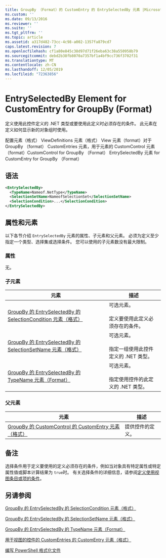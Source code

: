 ```yaml
---
title: GroupBy （Format）的 CustomEntry 的 EntrySelectedBy 元素 |Microsoft Docs
ms.custom: ''
ms.date: 09/13/2016
ms.reviewer: ''
ms.suite: ''
ms.tgt_pltfrm: ''
ms.topic: article
ms.assetid: a317d482-73cc-4c98-a002-1357fa879cd7
caps.latest.revision: 7
ms.openlocfilehash: cf1a80e845c38d97d71f26eba63c38a550958b79
ms.sourcegitcommit: debd2b38fb8070a7357bf1a4bf9cc736f3702f31
ms.translationtype: MT
ms.contentlocale: zh-CN
ms.lasthandoff: 12/05/2019
ms.locfileid: "72363856"
---
```

# <a name="entryselectedby-element-for-customentry-for-groupby-format"></a>EntrySelectedBy Element for CustomEntry for GroupBy (Format)

定义使用此控件定义的 .NET 类型或要使用此定义时必须存在的条件。 此元素在定义如何显示新的对象组时使用。

配置元素（格式） ViewDefinitions 元素（格式） View 元素（format）对于 GroupBy （format） CustomEntries 元素，用于元素的 CustomControl 元素（format）CustomControl for GroupBy （Format） EntrySelectedBy 元素 for CustomEntry for GroupBy （Format）

## <a name="syntax"></a>语法

```xml
<EntrySelectedBy>
  <TypeName>Nameof.NetType</TypeName>
  <SelectionSetName>NameofSelectionSet</SelectionSetName>
  <SelectionCondition>...</SelectionCondition>
</EntrySelectedBy>
```

## <a name="attributes-and-elements"></a>属性和元素

以下各节介绍 `EntrySelectedBy` 元素的属性、子元素和父元素。 必须为定义至少指定一个类型、选择集或选择条件。 您可以使用的子元素数没有最大限制。

### <a name="attributes"></a>属性

无。

### <a name="child-elements"></a>子元素

|元素|描述|
|-------------|-----------------|
|[GroupBy 的 EntrySelectedBy 的 SelectionCondition 元素（格式）](./selectioncondition-element-for-entryselectedby-for-groupby-format.md)|可选元素。<br /><br /> 定义要使用此定义必须存在的条件。|
|[GroupBy 的 EntrySelectedBy 的 SelectionSetName 元素（格式）](./selectionsetname-element-for-entryselectedby-for-groupby-format.md)|可选元素。<br /><br /> 指定一组使用此控件定义的 .NET 类型。|
|[GroupBy 的 EntrySelectedBy 的 TypeName 元素（Format）](./typename-element-for-entryselectedby-for-groupby-format.md)|可选元素。<br /><br /> 指定使用控件的此定义的 .NET 类型。|

### <a name="parent-elements"></a>父元素

|元素|描述|
|-------------|-----------------|
|[GroupBy 的 CustomControl 的 CustomEntry 元素（格式）](./customentry-element-for-customcontrol-for-groupby-format.md)|提供控件的定义。|

## <a name="remarks"></a>备注

选择条件用于定义要使用的定义必须存在的条件，例如当对象具有特定属性或特定属性值或脚本计算结果为 `true`时。 有关选择条件的详细信息，请参阅[定义使用视图条目或项的条件](./defining-conditions-for-displaying-data.md)。

## <a name="see-also"></a>另请参阅

[GroupBy 的 EntrySelectedBy 的 SelectionCondition 元素（格式）](./selectioncondition-element-for-entryselectedby-for-groupby-format.md)

[GroupBy 的 EntrySelectedBy 的 SelectionSetName 元素（格式）](./selectionsetname-element-for-entryselectedby-for-groupby-format.md)

[GroupBy 的 EntrySelectedBy 的 TypeName 元素（Format）](./typename-element-for-entryselectedby-for-groupby-format.md)

[用于视图的控件的 CustomEntries 的 CustomEntry 元素（格式）](./customentry-element-for-customentries-for-controls-for-view-format.md)

[编写 PowerShell 格式化文件](./writing-a-powershell-formatting-file.md)
